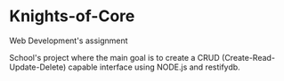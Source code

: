 # Knights-of-Core
Web Development's assignment 

School's project where the main goal is to create a CRUD (Create-Read-Update-Delete) capable interface using NODE.js and restifydb.
